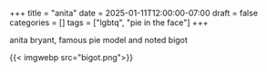 +++
title = "anita"
date = 2025-01-11T12:00:00-07:00
draft = false
categories = []
tags = ["lgbtq", "pie in the face"]
+++

anita bryant, famous pie model and noted bigot

{{< imgwebp src="bigot.png">}}
